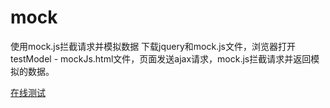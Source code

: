 # mock
使用mock.js拦截请求并模拟数据
下载jquery和mock.js文件，浏览器打开testModel - mockJs.html文件，页面发送ajax请求，mock.js拦截请求并返回模拟的数据。

<a href=' https://jianfeng418.github.io/mock/testModel - mockJs.html'>在线测试</a>
